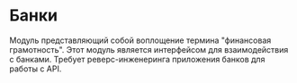 # Банки

Модуль представляющий собой воплощение термина "финансовая грамотность". Этот модуль является интерфейсом для взаимодействия с банками. Требует реверс-инженеринга приложения банков для работы с API. 